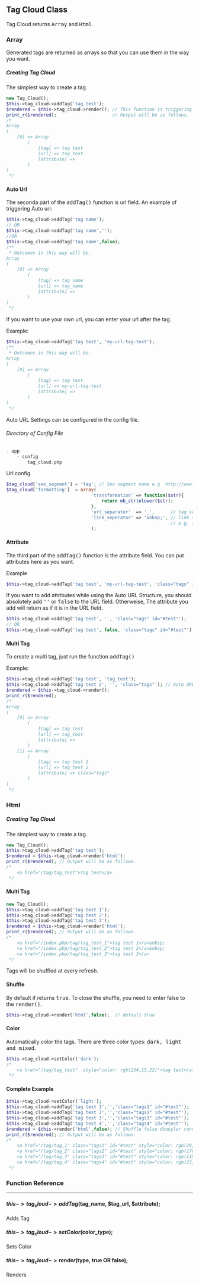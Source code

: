 ## Tag Cloud Class
Tag Cloud returns <kbd>Array</kbd> and <kbd>Html</kbd>. 


### Array
Generated tags are returned as arrays so that you can use them in the way you want.
##### Creating Tag Cloud
The simplest way to create a tag.
```php
new Tag_Cloud();
$this->tag_cloud->addTag('tag test');
$rendered = $this->tag_cloud->render();	// This function is triggering functions required to create tags.
print_r($rendered); 					// Output will be as follows.
/*
Array
(
    [0] => Array
        (
            [tag] => tag test
            [url] => tag_test
            [attribute] => 
        )
)
 */
```
#### Auto Url
 The seconda part of the <kbd>addTag()</kbd> function is url field. An example of triggering Auto url:
```php
$this->tag_cloud->addTag('tag name');
// OR
$this->tag_cloud->addTag('tag name','');
//OR
$this->tag_cloud->addTag('tag name',false);
/**
 * Outcomes in this way will be.
Array
(
    [0] => Array
        (
            [tag] => tag name
            [url] => tag_name
            [attribute] =>
        )
)
 */
```
If you want to use your own url, you can enter your url after the tag.

Example:
```php
$this->tag_cloud->addTag('tag test', 'my-url-tag-test');
/**
 * Outcomes in this way will be.
Array
(
    [0] => Array
        (
            [tag] => tag test
            [url] => my-url-tag-test
            [attribute] => 
        )
)
 */
```
Auto URL Settings can be configured in the config file.
###### Directory of Config File
```php
- app
	- config
		tag_cloud.php
```
Url config
```php
$tag_cloud['seo_segment'] = 'tag'; // Seo segment name e.g  http://www.domain.com/tag/test_tag_name
$tag_cloud['formatting']  = array(
								'transformation' => function($str){
									return mb_strtolower($str);
								},
								'url_separator'  => '_',	  // tag separator e.g. test_tag_name
								'link_seperator' => '&nbsp;', // link seperator
															  // e.g. <a></a>&nbsp;<a></a>
								);
```
#### Attribute
The third part of the <kbd>addTag()</kbd> function is the attribute field. You can put attributes here as you want.

Example
```php
$this->tag_cloud->addTag('tag test', 'my-url-tag-test', 'class="tags" id="#test"');
```
If you want to add attributes while using the Auto URL Structure, you should absolutely add <kbd>''</kbd> or <kbd>false</kbd> to  the URL field. Otherweise, The attribute you add will return as if it is in the URL field.
```php
$this->tag_cloud->addTag('tag test', '', 'class="tags" id="#test"');
// OR
$this->tag_cloud->addTag('tag test', false, 'class="tags" id="#test"');
```
#### Multi Tag
 To create a multi tag, just run the function <kbd>addTag()</kbd>

Example:
```php
$this->tag_cloud->addTag('tag test', 'tag_test');
$this->tag_cloud->addTag('tag test 2', '', 'class="tags"'); // Auto URL because the second field is empty
$rendered = $this->tag_cloud->render();
print_r($rendered);
/*
Array
(
    [0] => Array
        (
            [tag] => tag test
            [url] => tag_test
            [attribute] =>
        )
    [1] => Array
        (
            [tag] => tag test 2
            [url] => tag_test_2
            [attribute] => class="tags"
        )
)
 */
```
### Html
##### Creating Tag Cloud
The simplest way to create a tag.
```php
new Tag_Cloud();
$this->tag_cloud->addTag('tag test');
$rendered = $this->tag_cloud->render('html');
print_r($rendered); // Output will be as follows.
/*
	<a href="/tag/tag_test">tag test</a>
 */
```
#### Multi Tag
```php
new Tag_Cloud();
$this->tag_cloud->addTag('tag test 1');
$this->tag_cloud->addTag('tag test 2');
$this->tag_cloud->addTag('tag test 3');
$rendered = $this->tag_cloud->render('html');
print_r($rendered); // Output will be as follows.
/*
	<a href="/index.php/tag/tag_test_1">tag test 1</a>&nbsp;
	<a href="/index.php/tag/tag_test_2">tag test 2</a>&nbsp;
	<a href="/index.php/tag/tag_test_3">tag test 3</a>
 */
```
Tags will be shuffled at every refresh.
#### Shuffle
By default if returns <kbd>true</kbd>. To close the shuffle, you need to enter false to the <kbd>render()</kbd>.
```php
$this->tag_cloud->render('html',false);  // default true
```
#### Color
Automatically color the tags. There are three color types: <kbd>dark, light and mixed</kbd>.
```php
$this->tag_cloud->setColor('dark');
/*
	<a href="/tag/tag_test"  style="color: rgb(234,15,22)">tag test</a>
 */
```
#### Complete Example

```php
$this->tag_cloud->setColor('light');
$this->tag_cloud->addTag('tag test 1','','class="tags1" id="#test"');
$this->tag_cloud->addTag('tag test 2','','class="tags2" id="#test"');
$this->tag_cloud->addTag('tag test 3','','class="tags3" id="#test"');
$this->tag_cloud->addTag('tag test 4','','class="tags4" id="#test"');
$rendered = $this->render('html',false); // Shuffle false dönüşler random olmayacaktır.
print_r($rendered); // Output will be as follows.
/*
	<a href="/tag/tag_1" class="tags1" id="#test" style="color: rgb(29,248,177)">tag 1</a>&nbsp;
	<a href="/tag/tag_2" class="tags2" id="#test" style="color: rgb(176,173,66)">tag 2</a>&nbsp;
	<a href="/tag/tag_3" class="tags3" id="#test" style="color: rgb(115,113,19)">tag 3</a>&nbsp;
	<a href="/tag/tag_4" class="tags4" id="#test" style="color: rgb(23,246,112)">tag 4</a>
 */
```

### Function Reference

---

#### $this->tag_cloud->addTag($tag_name, $tag_url, $attribute);

Adds Tag

#### $this->tag_cloud->setColor($color_type);

Sets Color

#### $this->tag_cloud->render($type, true OR false);

Renders